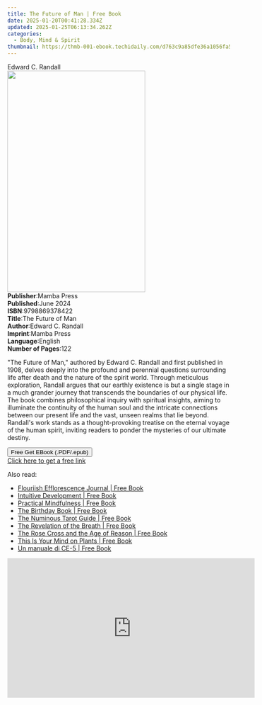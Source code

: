 ```yaml
---
title: The Future of Man | Free Book
date: 2025-01-20T00:41:28.334Z
updated: 2025-01-25T06:13:34.262Z
categories:
  - Body, Mind & Spirit
thumbnail: https://thmb-001-ebook.techidaily.com/d763c9a85dfe36a1056fa573dcce1bc7a2af37672d922ff7b6f08601f179085e.jpg
---
```

<main id="book-container">
  <div class="flex flex-col">
    <div class="book-brief flex-1 py-6 px-4 sm:p-6 md:py-10 md:px-8">
      <!-- brief-->
      <div class="book-brief-main">Edward C. Randall</div>
    </div>
    <div
      class="book-meta-info flex-1 grid gap-4 col-start-1 col-end-3 row-start-1 sm:mb-6 sm:grid-cols-4 lg:gap-6 lg:col-start-2 lg:row-end-6 lg:row-span-6 lg:mb-0"
    >
      <div
        class="book-meta-info-left place-content-center mt-4 p-4 text-sm leading-6 col-start-2 col-span-2 dark:text-slate-400"
      >
        <img
          class="w-full h-500 object-cover rounded-lg sm:h-255 sm:col-span-2 lg:col-span-full"
          src="https://img-001-ebook.techidaily.com/815d4c3728105bda4723c20d4c4a27203f0704cd6074e3208b4d5cc2eabdd634.jpg"
          alt=""
          width="312"
          height="500"
        />
      </div>
      <div
        class="book-meta-info-right mt-2 col-start-1 row-start-2 col-span-3 self-center"
      >
        <!-- meta data  -->
        <div class="flex flex-col px-4 md:px-8">
          <div class="flex-1">
            <strong>Publisher</strong>:<span class="px-2">Mamba Press</span>
          </div>
          <div class="flex-1">
            <strong>Published</strong>:<span class="px-2">June 2024</span>
          </div>
          <div class="flex-1">
            <strong>ISBN</strong>:<span class="px-2">9798869378422</span>
          </div>
          <div class="flex-1">
            <strong>Title</strong>:<span class="px-2">The Future of Man</span>
          </div>
          <div class="flex-1">
            <strong>Author</strong>:<span class="px-2">Edward C. Randall</span>
          </div>
          <div class="flex-1">
            <strong>Imprint</strong>:<span class="px-2">Mamba Press</span>
          </div>
          <div class="flex-1">
            <strong>Language</strong>:<span class="px-2">English</span>
          </div>
          <div class="flex-1">
            <strong>Number of Pages</strong>:<span class="px-2">122</span>
          </div>
        </div>
      </div>
    </div>
    <div class="book-description flex-1 py-6 px-4 sm:p-6 md:py-10 md:px-8">
      <div class="book-description-main">
        <div accordion-content="" id="description">
          <p>
            "The Future of Man," authored by Edward C. Randall and first
            published in 1908, delves deeply into the profound and perennial
            questions surrounding life after death and the nature of the spirit
            world. Through meticulous exploration, Randall argues that our
            earthly existence is but a single stage in a much grander journey
            that transcends the boundaries of our physical life. The book
            combines philosophical inquiry with spiritual insights, aiming to
            illuminate the continuity of the human soul and the intricate
            connections between our present life and the vast, unseen realms
            that lie beyond. Randall's work stands as a thought-provoking
            treatise on the eternal voyage of the human spirit, inviting readers
            to ponder the mysteries of our ultimate destiny.
          </p>
        </div>
      </div>
    </div>
    <div class="book-excerpts flex-1 py-6 px-4 sm:p-6 md:py-10 md:px-8"></div>
    <div
      class="book-about-author flex-1 py-6 px-4 sm:p-6 md:py-10 md:px-8"
    ></div>
    <div class="book-free-get flex-1 py-6 px-4 sm:p-6 md:py-10 md:px-8">
      <button
        id="btn-free-get"
        class="bg-blue-500 hover:bg-blue-700 text-white font-bold py-2 px-4 rounded"
      >
        Free Get EBook (.PDF/.epub)
      </button>
      <div id="countdown-display" class="px-2 text-lg mt-2"></div>
      <a
        id="free-link"
        class="hidden bg-blue-500 hover:bg-blue-700 text-white font-bold py-2 px-4 rounded"
        href="https://www.ebooks.com/en-us/book/211392552/the-future-of-man/edward-c-randall/"
        target="_blank"
        >Click here to get a free link</a
      >
    </div>
    <script>
      let countdownTime = 0;
      let countdownInterval = null;
      document
        .getElementById('btn-free-get')
        .addEventListener('click', startCountdown);
      function startCountdown() {
        countdownTime = new Date().getTime() + 60000 * 3;
        countdownInterval = setInterval(updateCountdown, 1000);
        document.getElementById('btn-free-get').disabled = true;
        document
          .getElementById('btn-free-get')
          .classList.add('bg-gray-500', 'cursor-not-allowed');
      }
      function updateCountdown() {
        let currentTime = new Date().getTime();
        let timeLeft = countdownTime - currentTime;
        let secondsLeft = Math.floor(timeLeft / 1000);
        document.getElementById('countdown-display').innerHTML =
          `Remaining time: ${secondsLeft} seconds.`;
        if (secondsLeft <= 0) {
          clearInterval(countdownInterval);
          document.getElementById('btn-free-get').classList.add('hidden');
          document.getElementById('free-link').classList.remove('hidden');
          document.getElementById('countdown-display').innerHTML = '';
        }
      }
    </script>
  </div>
</main>

<ins class="adsbygoogle"
      style="display:block"
      data-ad-client="ca-pub-7571918770474297"
      data-ad-slot="8358498916"
      data-ad-format="auto"
      data-full-width-responsive="true"></ins>
    

<span class="atpl-alsoreadstyle">Also read:</span>
<div><ul>
<li><a href="https://novels-ebooks.techidaily.com/210158379-9781087920610-flouriish-efflorescence-journal/"><u>Flouriish Efflorescence Journal | Free Book</u></a></li>
<li><a href="https://novels-ebooks.techidaily.com/210157739-9781735263212-intuitive-development/"><u>Intuitive Development | Free Book</u></a></li>
<li><a href="https://novels-ebooks.techidaily.com/210159502-9781642504385-practical-mindfulness/"><u>Practical Mindfulness | Free Book</u></a></li>
<li><a href="https://novels-ebooks.techidaily.com/210159355-9780744038408-the-birthday-book/"><u>The Birthday Book | Free Book</u></a></li>
<li><a href="https://novels-ebooks.techidaily.com/210158258-9781783254521-the-numinous-tarot-guide/"><u>The Numinous Tarot Guide | Free Book</u></a></li>
<li><a href="https://novels-ebooks.techidaily.com/210156081-9781438428789-the-revelation-of-the-breath/"><u>The Revelation of the Breath | Free Book</u></a></li>
<li><a href="https://novels-ebooks.techidaily.com/210156333-9781438435619-the-rose-cross-and-the-age-of-reason/"><u>The Rose Cross and the Age of Reason | Free Book</u></a></li>
<li><a href="https://novels-ebooks.techidaily.com/210158725-9780593296912-this-is-your-mind-on-plants/"><u>This Is Your Mind on Plants | Free Book</u></a></li>
<li><a href="https://novels-ebooks.techidaily.com/210158566-9781999425593-un-manuale-di-ce-5/"><u>Un manuale di CE-5 | Free Book</u></a></li>
</ul></div>

<!-- affiliate ads begin -->
<iframe width="560" height="315" src="https://www.youtube.com/embed/Lp78eFEGwVU?si=-4orJBLvJJrggCJ2" title="YouTube video player" frameborder="0" allow="accelerometer; autoplay; clipboard-write; encrypted-media; gyroscope; picture-in-picture; web-share" referrerpolicy="strict-origin-when-cross-origin" allowfullscreen></iframe>
<!-- affiliate ads end -->

